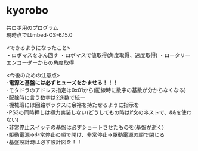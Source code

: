 # kyorobo
共ロボ用のプログラム  
現時点ではmbed-OS-6.15.0  
  
<できるようになったこと>  
・ロボマスをぶん回す
・ロボマスで値取得(角度取得、速度取得)
・ロータリーエンコーダーからの角度取得  

<今後のための注意点>  
･**電源と基盤には必ずヒューズをかませる！！！**  
･モタドラのアドレス指定は0x01から(配線時に数字の基数が分からなくなる)  
･配線時に言う数字は2進数で統一  
･機械班には回路ボックスに余裕を持たせるように指示を  
･PS3の同時押しは極力実装しない(どうしてもの時はif文のネストで、&&を使わない)  
･非常停止スイッチの基盤は必ずショートさせたものを(基盤が逝く)  
･駆動電源→非常停止の順で開け、非常停止→駆動電源の順で閉じる  
･基盤設計時は必ず設計図を！！  
